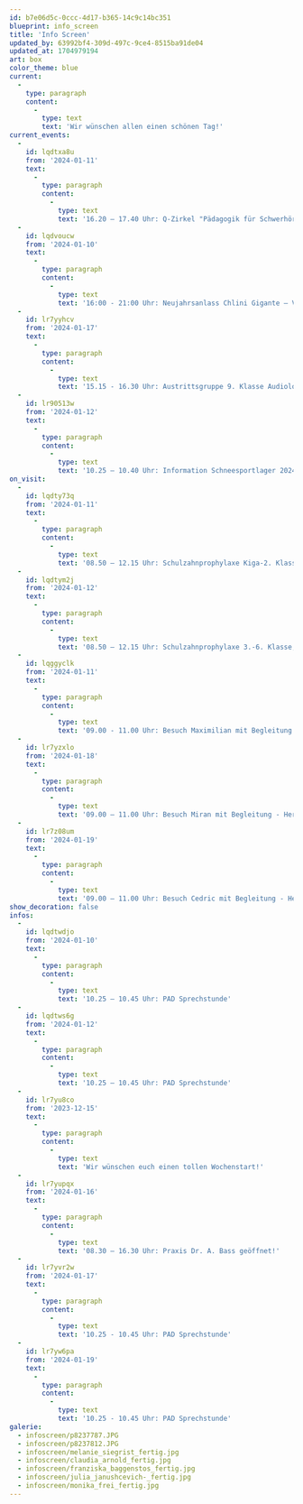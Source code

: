```yaml
---
id: b7e06d5c-0ccc-4d17-b365-14c9c14bc351
blueprint: info_screen
title: 'Info Screen'
updated_by: 63992bf4-309d-497c-9ce4-8515ba91de04
updated_at: 1704979194
art: box
color_theme: blue
current:
  -
    type: paragraph
    content:
      -
        type: text
        text: 'Wir wünschen allen einen schönen Tag!'
current_events:
  -
    id: lqdtxa8u
    from: '2024-01-11'
    text:
      -
        type: paragraph
        content:
          -
            type: text
            text: '16.20 – 17.40 Uhr: Q-Zirkel "Pädagogik für Schwerhörige und Gehörlose", Aula - Herzlich willkommen!'
  -
    id: lqdvoucw
    from: '2024-01-10'
    text:
      -
        type: paragraph
        content:
          -
            type: text
            text: '16:00 - 21:00 Uhr: Neujahrsanlass Chlini Gigante – Viel Vergnügen!'
  -
    id: lr7yyhcv
    from: '2024-01-17'
    text:
      -
        type: paragraph
        content:
          -
            type: text
            text: '15.15 - 16.30 Uhr: Austrittsgruppe 9. Klasse Audiologie Gruppe A, Aula - Viel Vergnügen!'
  -
    id: lr90513w
    from: '2024-01-12'
    text:
      -
        type: paragraph
        content:
          -
            type: text
            text: '10.25 – 10.40 Uhr: Information Schneesportlager 2024, Aula'
on_visit:
  -
    id: lqdty73q
    from: '2024-01-11'
    text:
      -
        type: paragraph
        content:
          -
            type: text
            text: '08.50 – 12.15 Uhr: Schulzahnprophylaxe Kiga-2. Klasse, im Klassenzimmer'
  -
    id: lqdtym2j
    from: '2024-01-12'
    text:
      -
        type: paragraph
        content:
          -
            type: text
            text: '08.50 – 12.15 Uhr: Schulzahnprophylaxe 3.-6. Klasse, im Klassenzimmer'
  -
    id: lqggyclk
    from: '2024-01-11'
    text:
      -
        type: paragraph
        content:
          -
            type: text
            text: '09.00 - 11.00 Uhr: Besuch Maximilian mit Begleitung - Herzlich willkommen!'
  -
    id: lr7yzxlo
    from: '2024-01-18'
    text:
      -
        type: paragraph
        content:
          -
            type: text
            text: '09.00 – 11.00 Uhr: Besuch Miran mit Begleitung - Herzlich willkommen!'
  -
    id: lr7z08um
    from: '2024-01-19'
    text:
      -
        type: paragraph
        content:
          -
            type: text
            text: '09.00 – 11.00 Uhr: Besuch Cedric mit Begleitung - Herzlich willkommen!'
show_decoration: false
infos:
  -
    id: lqdtwdjo
    from: '2024-01-10'
    text:
      -
        type: paragraph
        content:
          -
            type: text
            text: '10.25 – 10.45 Uhr: PAD Sprechstunde'
  -
    id: lqdtws6g
    from: '2024-01-12'
    text:
      -
        type: paragraph
        content:
          -
            type: text
            text: '10.25 – 10.45 Uhr: PAD Sprechstunde'
  -
    id: lr7yu8co
    from: '2023-12-15'
    text:
      -
        type: paragraph
        content:
          -
            type: text
            text: 'Wir wünschen euch einen tollen Wochenstart!'
  -
    id: lr7yupqx
    from: '2024-01-16'
    text:
      -
        type: paragraph
        content:
          -
            type: text
            text: '08.30 – 16.30 Uhr: Praxis Dr. A. Bass geöffnet!'
  -
    id: lr7yvr2w
    from: '2024-01-17'
    text:
      -
        type: paragraph
        content:
          -
            type: text
            text: '10.25 - 10.45 Uhr: PAD Sprechstunde'
  -
    id: lr7yw6pa
    from: '2024-01-19'
    text:
      -
        type: paragraph
        content:
          -
            type: text
            text: '10.25 - 10.45 Uhr: PAD Sprechstunde'
galerie:
  - infoscreen/p8237787.JPG
  - infoscreen/p8237812.JPG
  - infoscreen/melanie_siegrist_fertig.jpg
  - infoscreen/claudia_arnold_fertig.jpg
  - infoscreen/franziska_baggenstos_fertig.jpg
  - infoscreen/julia_janushcevich-_fertig.jpg
  - infoscreen/monika_frei_fertig.jpg
---
```

